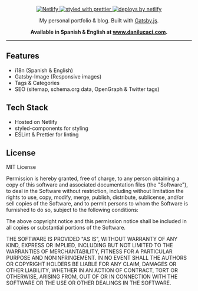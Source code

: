 <p align="center">
  <a href="https://app.netlify.com/sites/danilucaci/deploys">
    <img
      src="https://api.netlify.com/api/v1/badges/279adfbe-dd11-487c-9ab9-cecc21fc4d69/deploy-status"
      alt="Netlify"
    />
  </a>
  <a href="https://github.com/prettier/prettier">
    <img
      src="https://img.shields.io/badge/styled_with-prettier-ff69b4.svg?style=flat-square"
      alt="styled with prettier"
    />
  </a>
  <a href="https://www.netlify.com">
    <img
      src="https://img.shields.io/badge/deploys%20by-netlify-00c7b7.svg?style=flat-square"
      alt="deploys by netlify"
    />
  </a>
</p>

<p align="center">
  My personal portfolio & blog. Built with <a href="https://www.gatsbyjs.org">Gatsby.js</a>.
</p>

<p align="center">
  <strong>
    Available in Spanish & English at <a href="https://www.danilucaci.com">www.danilucaci.com</a>.
  </strong>
</p>

---

## Features

- i18n (Spanish & English)
- Gatsby-Image (Responsive images)
- Tags & Categories
- SEO (sitemap, schema.org data, OpenGraph & Twitter tags)

## Tech Stack

- Hosted on Netlify
- styled-components for styling
- ESLint & Prettier for linting

## License

MIT License

Permission is hereby granted, free of charge, to any person obtaining a copy of this software and associated documentation files (the "Software"), to deal in the Software without restriction, including without limitation the rights to use, copy, modify, merge, publish, distribute, sublicense, and/or sell copies of the Software, and to permit persons to whom the Software is furnished to do so, subject to the following conditions:

The above copyright notice and this permission notice shall be included in all copies or substantial portions of the Software.

THE SOFTWARE IS PROVIDED "AS IS", WITHOUT WARRANTY OF ANY KIND, EXPRESS OR IMPLIED, INCLUDING BUT NOT LIMITED TO THE WARRANTIES OF MERCHANTABILITY, FITNESS FOR A PARTICULAR PURPOSE AND NONINFRINGEMENT. IN NO EVENT SHALL THE AUTHORS OR COPYRIGHT HOLDERS BE LIABLE FOR ANY CLAIM, DAMAGES OR OTHER LIABILITY, WHETHER IN AN ACTION OF CONTRACT, TORT OR OTHERWISE, ARISING FROM, OUT OF OR IN CONNECTION WITH THE SOFTWARE OR THE USE OR OTHER DEALINGS IN THE SOFTWARE.